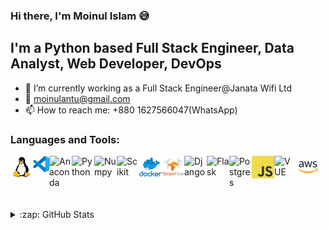 ### Hi there, I'm Moinul Islam :sweat_smile:

## I'm a Python based Full Stack Engineer, Data Analyst, Web Developer, DevOps

- 🌱 I’m currently working as a Full Stack Engineer@Janata Wifi Ltd
- 💬 moinulantu@gmail.com 
- 📫 How to reach me: +880 1627566047(WhatsApp)


### Languages and Tools:
<img align="left" alt="linux" width="36px" src="https://raw.githubusercontent.com/github/explore/80688e429a7d4ef2fca1e82350fe8e3517d3494d/topics/linux/linux.png" />

<img align="left" alt="Visual Studio Code" width="26px" src="https://raw.githubusercontent.com/github/explore/80688e429a7d4ef2fca1e82350fe8e3517d3494d/topics/visual-studio-code/visual-studio-code.png" />
<img align="left" alt="Anaconda" width="36px" src="https://upload.wikimedia.org/wikipedia/en/c/cd/Anaconda_Logo.png" />
<img align="left" alt="Python" width="36px" src="https://cdn.freebiesupply.com/logos/large/2x/python-5-logo-svg-vector.svg" />
<!-- <img align="left" alt="Jupyter" width="36px" src="https://upload.wikimedia.org/wikipedia/commons/thumb/3/38/Jupyter_logo.svg/1200px-Jupyter_logo.svg.png" /> -->
<!-- <img align="left" alt="Pandas" width="36px" src="https://upload.wikimedia.org/wikipedia/commons/thumb/e/ed/Pandas_logo.svg/1200px-Pandas_logo.svg.png" /> -->
<img align="left" alt="Numpy" width="36px" src="https://user-images.githubusercontent.com/50221806/86498201-a8bd8680-bd39-11ea-9d08-66b610a8dc01.png" />
<img align="left" alt="Scikit" width="36px" src="https://upload.wikimedia.org/wikipedia/commons/thumb/0/05/Scikit_learn_logo_small.svg/1200px-Scikit_learn_logo_small.svg.png" />
<img align="left" alt="docker" width="36px" src="https://raw.githubusercontent.com/github/explore/80688e429a7d4ef2fca1e82350fe8e3517d3494d/topics/docker/docker.png" />
<img align="left" alt="tensor" width="36px" src="https://raw.githubusercontent.com/github/explore/80688e429a7d4ef2fca1e82350fe8e3517d3494d/topics/tensorflow/tensorflow.png" />

<img align="left" alt="Django" width="36px" src="https://cdn.iconscout.com/icon/free/png-512/django-2-282855.png" />
<img align="left" alt="Flask" width="36px" src="https://www.probytes.net/wp-content/uploads/2018/10/flask-logo-png-transparent.png" />
<img align="left" alt="Postgres" width="36px" src="https://upload.wikimedia.org/wikipedia/commons/thumb/2/29/Postgresql_elephant.svg/1200px-Postgresql_elephant.svg.png" />
<!-- <img align="left" alt="HTML5" width="36px" src="https://raw.githubusercontent.com/github/explore/80688e429a7d4ef2fca1e82350fe8e3517d3494d/topics/html/html.png" />
<img align="left" alt="CSS3" width="36px" src="https://raw.githubusercontent.com/github/explore/80688e429a7d4ef2fca1e82350fe8e3517d3494d/topics/css/css.png" /> -->
<!-- <br /> -->

<img align="left" alt="js" width="36px" src="https://raw.githubusercontent.com/github/explore/80688e429a7d4ef2fca1e82350fe8e3517d3494d/topics/javascript/javascript.png" />

<img align="left" alt="VUE" width="36px" src="https://fastapi.tiangolo.com/img/logo-margin/logo-teal.png" />
<img align="left" alt="flutter" width="36px" src="https://raw.githubusercontent.com/github/explore/80688e429a7d4ef2fca1e82350fe8e3517d3494d/topics/aws/aws.png" />


<br />


<br />
<br/>
<br/>
<br/>

<!-- ![Nill's GitHub stats](https://github-readme-stats.vercel.app/api?username=nilldiggonto&count_private=true) -->
<details>
  
### Connect with me:

[<img align="center" alt="nill | FaceBook" width="22px" src="https://cdn.jsdelivr.net/npm/simple-icons@v3/icons/facebook.svg" />][facebook]
[<img align="center" alt="nill | Twitter" width="22px" src="https://cdn.jsdelivr.net/npm/simple-icons@v3/icons/twitter.svg" />][twitter]
[<img align="center" alt="nill | LinkedIn" width="22px" src="https://cdn.jsdelivr.net/npm/simple-icons@v3/icons/linkedin.svg" />][linkedin]
[<img align="center" alt="nill | Instagram" width="22px" src="https://cdn.jsdelivr.net/npm/simple-icons@v3/icons/instagram.svg" />][instagram]
  <summary>:zap: GitHub Stats</summary>
  <img align="center" alt="codeSTACKr's GitHub Stats" src="https://github-readme-stats.vercel.app/api?username=nilldiggonto&count_private=true" />
  <img align="center" alt="codeSTACKr's GitHub Stats" src="https://github-readme-stats.vercel.app/api/top-langs/?username=nilldiggonto&hide=jupyter%20notebook,html,css" />
  
  
  

</details>




[twitter]: https://twitter.com/NillDiggonto
[instagram]: https://www.instagram.com/nill.diggonto/
[linkedin]: https://www.linkedin.com/in/moinul-islam-nill/
[facebook]: https://www.facebook.com/nilldiggonto/
